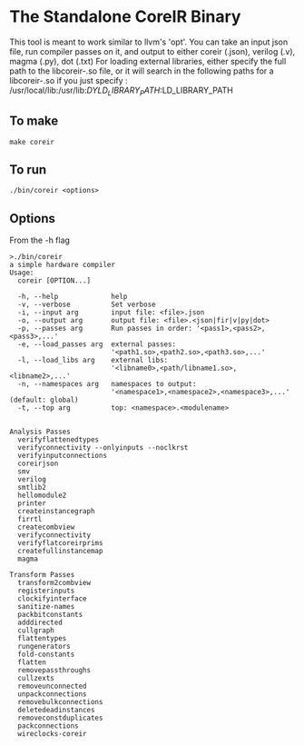 # The Standalone CoreIR Binary
This tool is meant to work similar to llvm's 'opt'. You can take an input json file, run compiler passes on it, and output to either coreir (.json), verilog (.v), magma (.py), dot (.txt)
For loading external libraries, either specify the full path to the libcoreir-<libname>.so file, or it will search in the following paths for a libcoreir-<libname>.so if you just specify <libname>: /usr/local/lib:/usr/lib:$DYLD_LIBRARY_PATH:$LD_LIBRARY_PATH

## To make
  `make coreir`

## To run
  `./bin/coreir <options>`
  
## Options
From the -h flag

```
>./bin/coreir
a simple hardware compiler
Usage:
  coreir [OPTION...]

  -h, --help             help
  -v, --verbose          Set verbose
  -i, --input arg        input file: <file>.json
  -o, --output arg       output file: <file>.<json|fir|v|py|dot>
  -p, --passes arg       Run passes in order: '<pass1>,<pass2>,<pass3>,...'
  -e, --load_passes arg  external passes:
                         '<path1.so>,<path2.so>,<path3.so>,...'
  -l, --load_libs arg    external libs:
                         '<libname0>,<path/libname1.so>,<libname2>,...'
  -n, --namespaces arg   namespaces to output:
                         '<namespace1>,<namespace2>,<namespace3>,...' (default: global)
  -t, --top arg          top: <namespace>.<modulename>


Analysis Passes
  verifyflattenedtypes
  verifyconnectivity --onlyinputs --noclkrst
  verifyinputconnections
  coreirjson
  smv
  verilog
  smtlib2
  hellomodule2
  printer
  createinstancegraph
  firrtl
  createcombview
  verifyconnectivity
  verifyflatcoreirprims
  createfullinstancemap
  magma

Transform Passes
  transform2combview
  registerinputs
  clockifyinterface
  sanitize-names
  packbitconstants
  adddirected
  cullgraph
  flattentypes
  rungenerators
  fold-constants
  flatten
  removepassthroughs
  cullzexts
  removeunconnected
  unpackconnections
  removebulkconnections
  deletedeadinstances
  removeconstduplicates
  packconnections
  wireclocks-coreir
```
